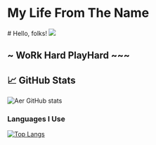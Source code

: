 <h1>My Life From The Name</h1>
# Hello, folks! <img src="https://c8.alamy.com/comp/PF3NWT/desktop-source-code-and-technology-background-developer-or-programer-with-coding-and-programming-wallpaper-by-computer-language-and-source-code-com-PF3NWT.jpg">

## ~ WoRk Hard PlayHard ~~~

## &#x1f4c8; GitHub Stats
![Aer GitHub stats](https://github-readme-stats.vercel.app/api?username=airlangga2403&show_icons=true&theme=radical)

### **Languages I Use**
[![Top Langs](https://github-readme-stats.vercel.app/api/top-langs/?username=airlangga2403&layout=compact)](https://github.com/airlangga2403/github-readme-stats)
